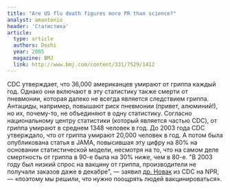```yaml
---
title: "Are US flu death figures more PR than science?"
analyst: amantonio
header: 'Статистика'
article:
  type: article
  authors: Doshi
  year: 2005
  magazine: BMJ
  link: http://www.bmj.com/content/331/7529/1412
---
```


CDC утверждает, что 36,000 американцев умирают от гриппа каждый год. Однако они включают в эту статистику также смерти от пневмонии, которая далеко не всегда является следствием гриппа. Антациды, например, повышают риск пневмонии (привет, алюминий!), но их, почему-то, не объединяют в одну статистику.
Согласно национальному центру статистики (который является частью CDC), от гриппа умирают в среднем 1348 человек в год.
До 2003 года CDC утверждало, что от гриппа умирают 20,000 человек в год. А потом была опубликована статья в JAMA, повысившая эту цифру на 80% на основании статистической модели, несмотря на то, что на самом деле смертность от гриппа в 90-е была на 30% ниже, чем в 80-е.
"В 2003 году был низкий спрос на вакцину от гриппа, производители не получали заказов даже в декабре", — заявил [др. Новак](http://crisiscommunication.uga.edu/contributors/glen-nowak-ph-d/) из CDC на NPR, — «поэтому мы решили, что нужно поощрять людей вакцинироваться».
